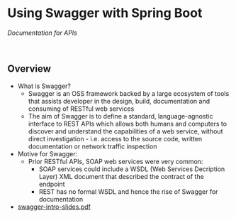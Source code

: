 # Using Swagger with Spring Boot
*Documentation for APIs*

<br>

## Overview
* What is Swagger?
    * Swagger is an OSS framework backed by a large ecosystem of tools that assists developer in the design, build, documentation and consuming of RESTful web services
    * The aim of Swagger is to define a standard, language-agnostic interface to REST APIs which allows both humans and computers to discover and understand the capabilities of a web service, without direct investigation - i.e. access to the source code, written documentation or network traffic inspection
* Motive for Swagger:
    * Prior RESTful APIs, SOAP web services were very common:
        * SOAP services could include a WSDL (Web Services Decription Layer) XML document that described the contract of the endpoint
        * REST has no formal WSDL and hence the rise of Swagger for documentation
* [swagger-intro-slides.pdf](./res/swagger-intro-slides.pdf)